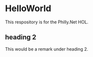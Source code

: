 # HelloWorld
This respository is for the Philly.Net HOL.
## heading 2
This would be a remark under heading 2.
